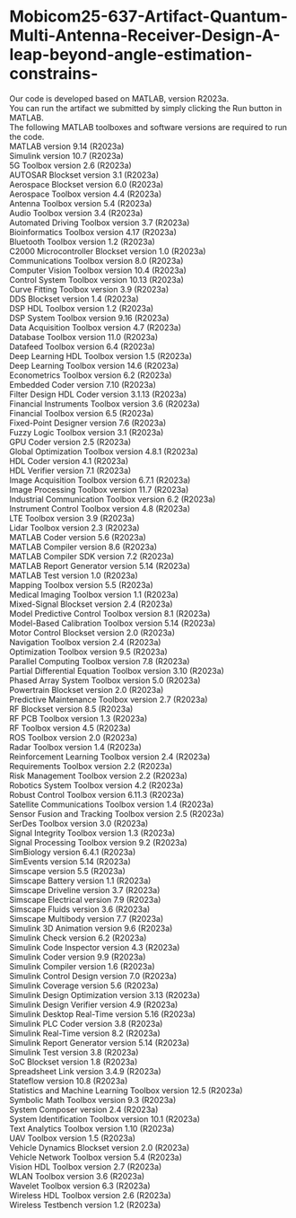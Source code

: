 # Mobicom25-637-Artifact-Quantum-Multi-Antenna-Receiver-Design-A-leap-beyond-angle-estimation-constrains-

Our code is developed based on MATLAB, version R2023a.\
You can run the artifact we submitted by simply clicking the Run button in MATLAB.\
The following MATLAB toolboxes and software versions are required to run the code.\
MATLAB                                                version 9.14             (R2023a)\
Simulink                                              version 10.7             (R2023a)\
5G Toolbox                                            version 2.6              (R2023a)\
AUTOSAR Blockset                                      version 3.1              (R2023a)\
Aerospace Blockset                                    version 6.0              (R2023a)\
Aerospace Toolbox                                     version 4.4              (R2023a)\
Antenna Toolbox                                       version 5.4              (R2023a)\
Audio Toolbox                                         version 3.4              (R2023a)\
Automated Driving Toolbox                             version 3.7              (R2023a)\
Bioinformatics Toolbox                                version 4.17             (R2023a)\
Bluetooth Toolbox                                     version 1.2              (R2023a)\
C2000 Microcontroller Blockset                        version 1.0              (R2023a)\
Communications Toolbox                                version 8.0              (R2023a)\
Computer Vision Toolbox                               version 10.4             (R2023a)\
Control System Toolbox                                version 10.13            (R2023a)\
Curve Fitting Toolbox                                 version 3.9              (R2023a)\
DDS Blockset                                          version 1.4              (R2023a)\
DSP HDL Toolbox                                       version 1.2              (R2023a)\
DSP System Toolbox                                    version 9.16             (R2023a)\
Data Acquisition Toolbox                              version 4.7              (R2023a)\
Database Toolbox                                      version 11.0             (R2023a)\
Datafeed Toolbox                                      version 6.4              (R2023a)\
Deep Learning HDL Toolbox                             version 1.5              (R2023a)\
Deep Learning Toolbox                                 version 14.6             (R2023a)\
Econometrics Toolbox                                  version 6.2              (R2023a)\
Embedded Coder                                        version 7.10             (R2023a)\
Filter Design HDL Coder                               version 3.1.13           (R2023a)\
Financial Instruments Toolbox                         version 3.6              (R2023a)\
Financial Toolbox                                     version 6.5              (R2023a)\
Fixed-Point Designer                                  version 7.6              (R2023a)\
Fuzzy Logic Toolbox                                   version 3.1              (R2023a)\
GPU Coder                                             version 2.5              (R2023a)\
Global Optimization Toolbox                           version 4.8.1            (R2023a)\
HDL Coder                                             version 4.1              (R2023a)\
HDL Verifier                                          version 7.1              (R2023a)\
Image Acquisition Toolbox                             version 6.7.1            (R2023a)\
Image Processing Toolbox                              version 11.7             (R2023a)\
Industrial Communication Toolbox                      version 6.2              (R2023a)\
Instrument Control Toolbox                            version 4.8              (R2023a)\
LTE Toolbox                                           version 3.9              (R2023a)\
Lidar Toolbox                                         version 2.3              (R2023a)\
MATLAB Coder                                          version 5.6              (R2023a)\
MATLAB Compiler                                       version 8.6              (R2023a)\
MATLAB Compiler SDK                                   version 7.2              (R2023a)\
MATLAB Report Generator                               version 5.14             (R2023a)\
MATLAB Test                                           version 1.0              (R2023a)\
Mapping Toolbox                                       version 5.5              (R2023a)\
Medical Imaging Toolbox                               version 1.1              (R2023a)\
Mixed-Signal Blockset                                 version 2.4              (R2023a)\
Model Predictive Control Toolbox                      version 8.1              (R2023a)\
Model-Based Calibration Toolbox                       version 5.14             (R2023a)\
Motor Control Blockset                                version 2.0              (R2023a)\
Navigation Toolbox                                    version 2.4              (R2023a)\
Optimization Toolbox                                  version 9.5              (R2023a)\
Parallel Computing Toolbox                            version 7.8              (R2023a)\
Partial Differential Equation Toolbox                 version 3.10             (R2023a)\
Phased Array System Toolbox                           version 5.0              (R2023a)\
Powertrain Blockset                                   version 2.0              (R2023a)\
Predictive Maintenance Toolbox                        version 2.7              (R2023a)\
RF Blockset                                           version 8.5              (R2023a)\
RF PCB Toolbox                                        version 1.3              (R2023a)\
RF Toolbox                                            version 4.5              (R2023a)\
ROS Toolbox                                           version 2.0              (R2023a)\
Radar Toolbox                                         version 1.4              (R2023a)\
Reinforcement Learning Toolbox                        version 2.4              (R2023a)\
Requirements Toolbox                                  version 2.2              (R2023a)\
Risk Management Toolbox                               version 2.2              (R2023a)\
Robotics System Toolbox                               version 4.2              (R2023a)\
Robust Control Toolbox                                version 6.11.3           (R2023a)\
Satellite Communications Toolbox                      version 1.4              (R2023a)\
Sensor Fusion and Tracking Toolbox                    version 2.5              (R2023a)\
SerDes Toolbox                                        version 3.0              (R2023a)\
Signal Integrity Toolbox                              version 1.3              (R2023a)\
Signal Processing Toolbox                             version 9.2              (R2023a)\
SimBiology                                            version 6.4.1            (R2023a)\
SimEvents                                             version 5.14             (R2023a)\
Simscape                                              version 5.5              (R2023a)\
Simscape Battery                                      version 1.1              (R2023a)\
Simscape Driveline                                    version 3.7              (R2023a)\
Simscape Electrical                                   version 7.9              (R2023a)\
Simscape Fluids                                       version 3.6              (R2023a)\
Simscape Multibody                                    version 7.7              (R2023a)\
Simulink 3D Animation                                 version 9.6              (R2023a)\
Simulink Check                                        version 6.2              (R2023a)\
Simulink Code Inspector                               version 4.3              (R2023a)\
Simulink Coder                                        version 9.9              (R2023a)\
Simulink Compiler                                     version 1.6              (R2023a)\
Simulink Control Design                               version 7.0              (R2023a)\
Simulink Coverage                                     version 5.6              (R2023a)\
Simulink Design Optimization                          version 3.13             (R2023a)\
Simulink Design Verifier                              version 4.9              (R2023a)\
Simulink Desktop Real-Time                            version 5.16             (R2023a)\
Simulink PLC Coder                                    version 3.8              (R2023a)\
Simulink Real-Time                                    version 8.2              (R2023a)\
Simulink Report Generator                             version 5.14             (R2023a)\
Simulink Test                                         version 3.8              (R2023a)\
SoC Blockset                                          version 1.8              (R2023a)\
Spreadsheet Link                                      version 3.4.9            (R2023a)\
Stateflow                                             version 10.8             (R2023a)\
Statistics and Machine Learning Toolbox               version 12.5             (R2023a)\
Symbolic Math Toolbox                                 version 9.3              (R2023a)\
System Composer                                       version 2.4              (R2023a)\
System Identification Toolbox                         version 10.1             (R2023a)\
Text Analytics Toolbox                                version 1.10             (R2023a)\
UAV Toolbox                                           version 1.5              (R2023a)\
Vehicle Dynamics Blockset                             version 2.0              (R2023a)\
Vehicle Network Toolbox                               version 5.4              (R2023a)\
Vision HDL Toolbox                                    version 2.7              (R2023a)\
WLAN Toolbox                                          version 3.6              (R2023a)\
Wavelet Toolbox                                       version 6.3              (R2023a)\
Wireless HDL Toolbox                                  version 2.6              (R2023a)\
Wireless Testbench                                    version 1.2              (R2023a)
